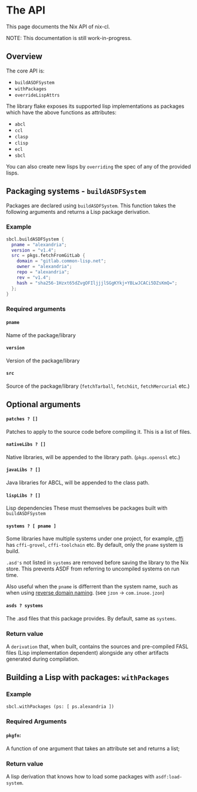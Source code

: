 # The API

This page documents the Nix API of nix-cl.

NOTE: This documentation is still work-in-progress.

## Overview

The core API is:

- `buildASDFSystem`
- `withPackages`
- `overrideLispAttrs`

The library flake exposes its supported lisp implementations as packages which
have the above functions as attributes:

- `abcl`
- `ccl`
- `clasp`
- `clisp`
- `ecl`
- `sbcl`

You can also create new lisps by `overriding` the spec of any of the provided lisps.
 

## Packaging systems - `buildASDFSystem`

Packages are declared using `buildASDFSystem`. This function takes
the following arguments and returns a Lisp package derivation.

### Example

```nix
sbcl.buildASDFSystem {
  pname = "alexandria";
  version = "v1.4";
  src = pkgs.fetchFromGitLab {
    domain = "gitlab.common-lisp.net";
    owner = "alexandria";
    repo = "alexandria";
    rev = "v1.4";
    hash = "sha256-1Hzxt65dZvgOFIljjjlSGgKYkj+YBLwJCACi5DZsKmQ=";
  };
}
```


### Required arguments

#### `pname`
Name of the package/library

#### `version`
Version of the package/library

#### `src`
Source of the package/library (`fetchTarball`, `fetchGit`, `fetchMercurial` etc.)

## Optional arguments

#### `patches ? []`

Patches to apply to the source code before compiling it. This is a
list of files.

#### `nativeLibs ? []`

Native libraries, will be appended to the library
path. (`pkgs.openssl` etc.)

#### `javaLibs ? []`

Java libraries for ABCL, will be appended to the class path.

#### `lispLibs ? []`

Lisp dependencies These must themselves be packages built with
`buildASDFSystem`

#### `systems ? [ pname ]`

Some libraries have multiple systems under one project, for example,
[cffi] has `cffi-grovel`, `cffi-toolchain` etc.  By default, only the
`pname` system is build.

`.asd's` not listed in `systems` are removed before saving the library
to the Nix store. This prevents ASDF from referring to uncompiled
systems on run time.

Also useful when the `pname` is differrent than the system name, such
as when using [reverse domain naming]. (see `jzon` ->
`com.inuoe.jzon`)

[cffi]: https://cffi.common-lisp.dev/
[reverse domain naming]: https://en.wikipedia.org/wiki/Reverse_domain_name_notation

#### `asds ? systems`

The .asd files that this package provides. By default, same as
`systems`.

### Return value

A `derivation` that, when built, contains the sources and pre-compiled
FASL files (Lisp implementation dependent) alongside any other
artifacts generated during compilation.

## Building a Lisp with packages: `withPackages`

### Example

`sbcl.withPackages (ps: [ ps.alexandria ])`

### Required Arguments

#### `pkgfn`:

A function of one argument that takes an attribute set and returns a list;
    
### Return value

A lisp derivation that knows how to load some packages with `asdf:load-system`.
